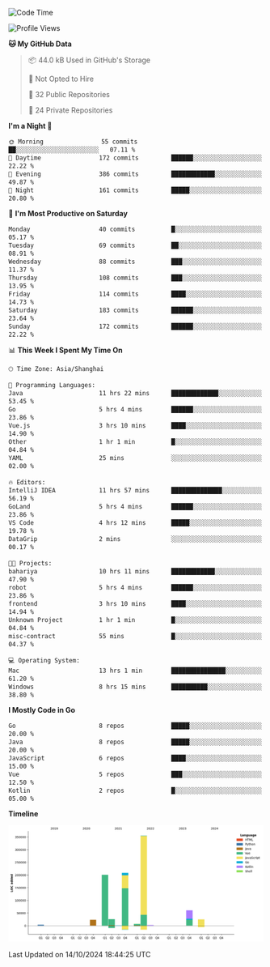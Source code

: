 <!--START_SECTION:waka-->
![Code Time](http://img.shields.io/badge/Code%20Time-2%2C792%20hrs%2047%20mins-blue)

![Profile Views](http://img.shields.io/badge/Profile%20Views-0-blue)

**🐱 My GitHub Data** 

> 📦 44.0 kB Used in GitHub's Storage 
 > 
> 🚫 Not Opted to Hire
 > 
> 📜 32 Public Repositories 
 > 
> 🔑 24 Private Repositories 
 > 
**I'm a Night 🦉** 

```text
🌞 Morning                55 commits          ██░░░░░░░░░░░░░░░░░░░░░░░   07.11 % 
🌆 Daytime                172 commits         ██████░░░░░░░░░░░░░░░░░░░   22.22 % 
🌃 Evening                386 commits         ████████████░░░░░░░░░░░░░   49.87 % 
🌙 Night                  161 commits         █████░░░░░░░░░░░░░░░░░░░░   20.80 % 
```
📅 **I'm Most Productive on Saturday** 

```text
Monday                   40 commits          █░░░░░░░░░░░░░░░░░░░░░░░░   05.17 % 
Tuesday                  69 commits          ██░░░░░░░░░░░░░░░░░░░░░░░   08.91 % 
Wednesday                88 commits          ███░░░░░░░░░░░░░░░░░░░░░░   11.37 % 
Thursday                 108 commits         ███░░░░░░░░░░░░░░░░░░░░░░   13.95 % 
Friday                   114 commits         ████░░░░░░░░░░░░░░░░░░░░░   14.73 % 
Saturday                 183 commits         ██████░░░░░░░░░░░░░░░░░░░   23.64 % 
Sunday                   172 commits         ██████░░░░░░░░░░░░░░░░░░░   22.22 % 
```


📊 **This Week I Spent My Time On** 

```text
🕑︎ Time Zone: Asia/Shanghai

💬 Programming Languages: 
Java                     11 hrs 22 mins      █████████████░░░░░░░░░░░░   53.45 % 
Go                       5 hrs 4 mins        ██████░░░░░░░░░░░░░░░░░░░   23.86 % 
Vue.js                   3 hrs 10 mins       ████░░░░░░░░░░░░░░░░░░░░░   14.90 % 
Other                    1 hr 1 min          █░░░░░░░░░░░░░░░░░░░░░░░░   04.84 % 
YAML                     25 mins             ░░░░░░░░░░░░░░░░░░░░░░░░░   02.00 % 

🔥 Editors: 
IntelliJ IDEA            11 hrs 57 mins      ██████████████░░░░░░░░░░░   56.19 % 
GoLand                   5 hrs 4 mins        ██████░░░░░░░░░░░░░░░░░░░   23.86 % 
VS Code                  4 hrs 12 mins       █████░░░░░░░░░░░░░░░░░░░░   19.78 % 
DataGrip                 2 mins              ░░░░░░░░░░░░░░░░░░░░░░░░░   00.17 % 

🐱‍💻 Projects: 
bahariya                 10 hrs 11 mins      ████████████░░░░░░░░░░░░░   47.90 % 
robot                    5 hrs 4 mins        ██████░░░░░░░░░░░░░░░░░░░   23.86 % 
frontend                 3 hrs 10 mins       ████░░░░░░░░░░░░░░░░░░░░░   14.94 % 
Unknown Project          1 hr 1 min          █░░░░░░░░░░░░░░░░░░░░░░░░   04.84 % 
misc-contract            55 mins             █░░░░░░░░░░░░░░░░░░░░░░░░   04.37 % 

💻 Operating System: 
Mac                      13 hrs 1 min        ███████████████░░░░░░░░░░   61.20 % 
Windows                  8 hrs 15 mins       ██████████░░░░░░░░░░░░░░░   38.80 % 
```

**I Mostly Code in Go** 

```text
Go                       8 repos             █████░░░░░░░░░░░░░░░░░░░░   20.00 % 
Java                     8 repos             █████░░░░░░░░░░░░░░░░░░░░   20.00 % 
JavaScript               6 repos             ████░░░░░░░░░░░░░░░░░░░░░   15.00 % 
Vue                      5 repos             ███░░░░░░░░░░░░░░░░░░░░░░   12.50 % 
Kotlin                   2 repos             █░░░░░░░░░░░░░░░░░░░░░░░░   05.00 % 
```



**Timeline**

![Lines of Code chart](https://raw.githubusercontent.com/youtiaoguagua/youtiaoguagua/master/assets/bar_graph.png)


 Last Updated on 14/10/2024 18:44:25 UTC
<!--END_SECTION:waka-->